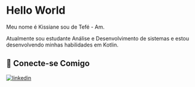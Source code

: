 
# Hello World

Meu nome é Kissiane sou de Tefé - Am.

Atualmente sou estudante Análise e Desenvolvimento de sistemas e estou desenvolvendo minhas habilidades em Kotlin.


## 🔗 Conecte-se Comigo

[![linkedin](https://img.shields.io/badge/linkedin-0A66C2?style=for-the-badge&logo=linkedin&logoColor=white)](https://https://www.linkedin.com/in/kissiane-siqueira-9a2818233/)


